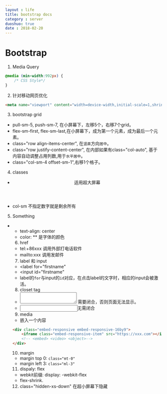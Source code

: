 ```yaml
---
layout : life
title: bootstrap docs
category : server
duoshuo: true
date : 2018-02-20
---
```


# Bootstrap

1. Media Query
```css
@media (min-width:992px) {
    /* CSS Style*/
}
```

2. 针对移动网页优化
```html
<meta name="viewport" content="width=device-width,initial-scale=1,shrink-to-fit=no">
```

3. bootstrap grid
* pull-sm-5, push-sm-7, 在小屏幕下，左移5个，右移7个grid。
* flex-sm-first, flex-sm-last,在小屏幕下，成为第一个元素，成为最后一个元素。
* class="row align-items-center", 在`竖直`方向`居中`。
* class="row justify-content-center", 在内部如果有class="col-auto", 基于内容自动调整占用列数,用于`水平居中`。
* class="col-sm-4 offset-sm-1",右移1个格子。

4. classes
* <header class="jumbotron"> 适用超大屏幕
* col-sm 不指定数字就是剩余所有 

5. Something
* <ul class="list-unstyled">
* text-align: center
* color: ** 是字体的颜色

6. href
* tel:+86xxx 调用外部打电话软件
* mailto:xxx 调用发邮件

7. label 和 input
* <label for="firstname"
* <input id="firstname"
* label的`for`与input的`id`对应，在点击label的文字时，相应的input会被激活。

8. closet tag
* <textarea></textarea> 需要闭合，否则页面无法显示。
* <input>无需闭合

9. media
* 嵌入一个内容
```html
<div class="embed-responsive embed-responsive-16by9">
    <iframe class="embed-responsive-item" src="https://xxx.com"></iframe>
    <!-- <embed> <video> <object>-->
</div>
```

10. margin
* margin top 0: `class="mt-0"`
* margin left 3: `class="ml-3"`

11. dispaly: flex
* webkit前缀: display: -webkit-flex
* flex-shrink.

12. class="hidden-xs-down"
在超小屏幕下隐藏